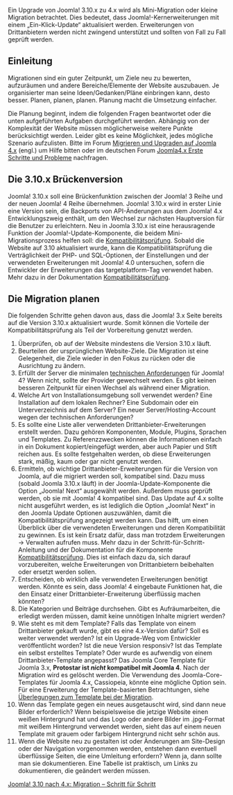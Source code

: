 <!-- Filename: Planning_for_Mini-Migration_-_Joomla_3.10.x_to_4.x / Display title: Planung einer Mini-Migration - Joomla 3.10.x nach 4.x -->

Ein Upgrade von Joomla! 3.10.x zu 4.x wird als Mini-Migration oder
kleine Migration betrachtet. Dies bedeutet, dass
Joomla!-Kernerweiterungen mit einem „Ein-Klick-Update“ aktualisiert
werden. Erweiterungen von Drittanbietern werden nicht zwingend
unterstützt und sollten von Fall zu Fall geprüft werden.

## Einleitung

Migrationen sind ein guter Zeitpunkt, um Ziele neu zu bewerten,
aufzuräumen und andere Bereiche/Elemente der Website auszubauen. Je
organisierter man seine Ideen/Gedanken/Pläne einbringen kann, desto
besser. Planen, planen, planen. Planung macht die Umsetzung einfacher.

Die Planung beginnt, indem die folgenden Fragen beantwortet oder die
unten aufgeführten Aufgaben durchgeführt werden. Abhängig von der
Komplexität der Website müssen möglicherweise weitere Punkte
berücksichtigt werden. Leider gibt es keine Möglichkeit, jedes mögliche
Szenario aufzulisten. Bitte im Forum
<a href="https://forum.joomla.org/viewforum.php?f=812"
class="external text" target="_blank"
rel="noreferrer noopener">Migrieren und Upgraden auf Joomla 4.x</a>
(engl.) um Hilfe bitten oder im deutschen Forum
<a href="https://forum.joomla.de/board/51-erste-schritte-und-probleme"
class="external text" target="_blank"
rel="nofollow noreferrer noopener">Joomla4.x Erste Schritte und
Probleme</a> nachfragen.

## Die 3.10.x Brückenversion

Joomla! 3.10.x soll eine Brückenfunktion zwischen der Joomla! 3 Reihe
und der neuen Joomla! 4 Reihe übernehmen. Joomla! 3.10.x wird in erster
Linie eine Version sein, die Backports von API-Änderungen aus dem
Joomla! 4.x Entwicklungszweig enthält, um den Wechsel zur nächsten
Hauptversion für die Benutzer zu erleichtern. Neu in Joomla 3.10.x ist
eine herausragende Funktion der Joomla!-Update-Komponente, die beidem
Mini-Migrationsprozess helfen soll: die
[Kompatibilitätsprüfung](https://docs.joomla.org/Pre-Update_Check "Special:MyLanguage/Pre-Update Check").
Sobald die Website auf 3.10 aktualisiert wurde, kann die
Kompatibilitätsprüfung die Verträglichkeit der PHP- und SQL-Optionen,
der Einstellungen und der verwendeten Erweiterungen mit Joomla! 4.0
untersuchen, sofern die Entwickler der Erweiterungen das
targetplatform-Tag verwendet haben. Mehr dazu in der Dokumentation
[Kompatibilitätsprüfung](https://docs.joomla.org/Pre-Update_Check "Special:MyLanguage/Pre-Update Check").

## Die Migration planen

Die folgenden Schritte gehen davon aus, dass die Joomla! 3.x Seite
bereits auf die Version 3.10.x aktualisiert wurde. Somit können die
Vorteile der Kompatibilitätsprüfung als Teil der Vorbereitung genutzt
werden.

1.  Überprüfen, ob auf der Website mindestens die Version 3.10.x läuft.
2.  Beurteilen der ursprünglichen Website-Ziele. Die Migration ist eine
    Gelegenheit, die Ziele wieder in den Fokus zu rücken oder die
    Ausrichtung zu ändern.
3.  Erfüllt der Server die minimalen
    <a href="https://downloads.joomla.org/de/technical-requirements-de"
    class="external text" target="_blank"
    rel="noreferrer noopener">technischen Anforderungen</a> für Joomla!
    4? Wenn nicht, sollte der Provider gewechselt werden. Es gibt keinen
    besseren Zeitpunkt für einen Wechsel als während einer Migration.
4.  Welche Art von Installationsumgebung soll verwendet werden? Eine
    Installation auf dem lokalen Rechner? Eine Subdomain oder ein
    Unterverzeichnis auf dem Server? Ein neuer Server/Hosting-Account
    wegen der technischen Anforderungen?
5.  Es sollte eine Liste aller verwendeten Drittanbieter-Erweiterungen
    erstellt werden. Dazu gehören Komponenten, Module, Plugins, Sprachen
    und Templates. Zu Referenzzwecken können die Informationen einfach
    in ein Dokument kopiert/eingefügt werden, aber auch Papier und Stift
    reichen aus. Es sollte festgehalten werden, ob diese Erweiterungen
    stark, mäßig, kaum oder gar nicht genutzt werden.
6.  Ermitteln, ob wichtige Drittanbieter-Erweiterungen für die Version
    von Joomla, auf die migriert werden soll, kompatibel sind. Dazu muss
    (sobald Joomla 3.10.x läuft) in der Joomla-Update-Komponente die
    Option „Joomla! Next“ ausgewählt werden. Außerdem muss geprüft
    werden, ob sie mit Joomla! 4 kompatibel sind. Das Update auf 4.x
    sollte nicht ausgeführt werden, es ist lediglich die Option „Joomla!
    Next“ in den Joomla Update Optionen auszuwählen, damit die
    Kompatibilitätsprüfung angezeigt werden kann. Das hilft, um einen
    Überblick über die verwendeten Erweiterungen und deren
    Kompatibilität zu gewinnen. Es ist kein Ersatz dafür, dass man
    trotzdem Erweiterungen → Verwalten aufrufen muss. Mehr dazu in der
    Schritt-für-Schritt-Anleitung und der Dokumentation für die
    Komponente
    [Kompatibilitätsprüfung](https://docs.joomla.org/Pre-Update_Check "Special:MyLanguage/Pre-Update Check").
    Dies ist einfach dazu da, sich darauf vorzubereiten, welche
    Erweiterungen von Drittanbietern beibehalten oder ersetzt werden
    sollen.
7.  Entscheiden, ob wirklich alle verwendeten Erweiterungen benötigt
    werden. Könnte es sein, dass Joomla! 4 eingebaute Funktionen hat,
    die den Einsatz einer Drittanbieter-Erweiterung überflüssig machen
    könnten?
8.  Die Kategorien und Beiträge durchsehen. Gibt es Aufräumarbeiten, die
    erledigt werden müssen, damit keine unnötigen Inhalte migriert
    werden?
9.  Wie steht es mit dem Template? Falls das Template von einem
    Drittanbieter gekauft wurde, gibt es eine 4.x-Version dafür? Soll es
    weiter verwendet werden? Ist ein Upgrade-Weg vom Entwickler
    veröffentlicht worden? Ist die neue Version responsiv? Ist das
    Template ein selbst erstelltes Template? Oder wurde es aufwendig von
    einem Drittanbieter-Template angepasst? Das Joomla Core Template für
    Joomla 3.x, **Protostar ist *nicht* kompatibel mit Joomla 4**. Nach
    der Migration wird es gelöscht werden. Die Verwendung des
    Joomla-Core-Templates für Joomla 4.x, Cassiopeia, könnte eine
    mögliche Option sein. Für eine Erweiterung der Template-basierten
    Betrachtungen, siehe [Überlegungen zum Template bei der
    Migration](https://docs.joomla.org/Template_Considerations_During_Migration "Special:MyLanguage/Template Considerations During Migration").
10. Wenn das Template gegen ein neues ausgetauscht wird, sind dann neue
    Bilder erforderlich? Wenn beispielsweise die jetzige Website einen
    weißen Hintergrund hat und das Logo oder andere Bilder im
    .jpg-Format mit weißem Hintergrund verwendet werden, sieht das auf
    einem neuen Template mit grauem oder farbigem Hintergrund nicht sehr
    schön aus.
11. Wenn die Website neu zu gestalten ist oder Änderungen am Site-Design
    oder der Navigation vorgenommen werden, entstehen dann eventuell
    überflüssige Seiten, die eine Umleitung erfordern? Wenn ja, dann
    sollte man sie dokumentieren. Eine Tabelle ist praktisch, um Links
    zu dokumentieren, die geändert werden müssen.

<a
href="https://docs.joomla.org/Joomla_3.x_to_4.x_Step_by_Step_Migration"
id="content-button" class="button expand">Joomla! 3.10 nach 4.x:
Migration – Schritt für Schritt</a>
